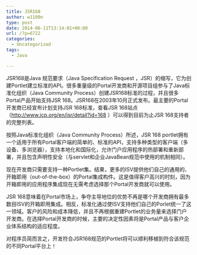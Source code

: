 ```yaml
---
title: JSR168
author: w1100n
type: post
date: 2014-06-11T13:14:01+00:00
url: /?p=6722
categories:
  - Uncategorized
tags:
  - Java

---
```

JSR168是Java 规范要求（Java Specification Request ，JSR）的缩写，它为创建Portlet建立标准的API。很多重量级的Portal开发商和开源项目组参与了Java标准化组织（Java Community Process）创建JSR168标准的过程，并且很多Portal产品开始支持JSR 168。JSR168在2003年10月正式发布。最主要的Portal开发商已经宣布计划支持JSR 168标准，查看JSR 168站点（http://www.jcp.org/en/jsr/detail?id=168 ）可以得到目前为止JSR 168支持者的完整列表。
  
按照Java标准化组织（Java Community Process）所述，JSR 168 portlet拥有一个适用于所有Portal客户端的简单的、标准的API，支持多种类型的客户端（多设备、多浏览器），支持本地化和国际化，允许门户应用程序的热部署和重新部署，并且包含声明性安全（与servlet和企业JavaBean规范中使用的机制相同）。
  
现在开发商只需要支持一种Portlet集。结果，更多的ISV提供他们自己的通用的、开箱即用（out-of-the-box）的Portal集成构件。这是值得客户高兴的时刻，因为开箱即用的应用程序集成现在无需考虑选择那个Portal开发商就可以使用。
  
JSR 168意味着在Portal市场上，争夺主导地位的优势不再是哪个开发商拥有最多数目ISV的开箱即用集成。相反，标准化通过使ISV支持他们自己的Porlet统一了这一领域。客户的风险和成本降低，并且不再根据重建Portlet的业务量来选择门户开发商。在选择Portal开发商的时候，主要的决定性因素将是Portal产品与客户企业体系结构的适应程度。
  
对程序员简而言之，开发符合JSR168规范的Portlet将可以顺利移植到符合该规范的不同Portal平台上！